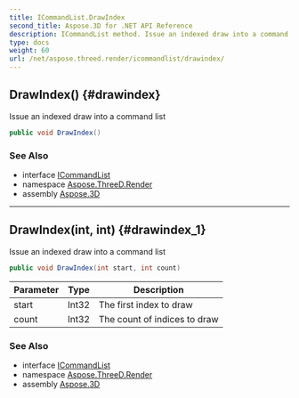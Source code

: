 ```yaml
---
title: ICommandList.DrawIndex
second_title: Aspose.3D for .NET API Reference
description: ICommandList method. Issue an indexed draw into a command list
type: docs
weight: 60
url: /net/aspose.threed.render/icommandlist/drawindex/
---
```

## DrawIndex() {#drawindex}

Issue an indexed draw into a command list

```csharp
public void DrawIndex()
```

### See Also

* interface [ICommandList](../)
* namespace [Aspose.ThreeD.Render](../../../aspose.threed.render/)
* assembly [Aspose.3D](../../../)

---

## DrawIndex(int, int) {#drawindex_1}

Issue an indexed draw into a command list

```csharp
public void DrawIndex(int start, int count)
```

| Parameter | Type | Description |
| --- | --- | --- |
| start | Int32 | The first index to draw |
| count | Int32 | The count of indices to draw |

### See Also

* interface [ICommandList](../)
* namespace [Aspose.ThreeD.Render](../../../aspose.threed.render/)
* assembly [Aspose.3D](../../../)



